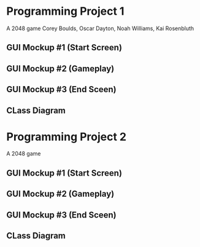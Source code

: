# Programming Project 1 


A 2048 game
Corey Boulds, Oscar Dayton, Noah Williams, Kai Rosenbluth


## GUI Mockup #1 (Start Screen) 

## GUI Mockup #2 (Gameplay) 

## GUI Mockup #3 (End Sceen) 

## CLass Diagram 







# Programming Project 2


A 2048 game


## GUI Mockup #1 (Start Screen)  

## GUI Mockup #2 (Gameplay) 

## GUI Mockup #3 (End Sceen) 

## CLass Diagram 

